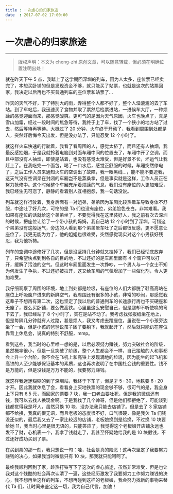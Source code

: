 ```yaml
---
title : 一次虐心的归家旅途 
date  : 2017-07-02 17:00:00
---
```


# 一次虐心的归家旅途
***
> 版权声明：本文为 cheng-zhi 原创文章，可以随意转载，但必须在明确位置注明出处！ 

就在昨天下午 5 点，我踏上了这学期回深圳的列车，因为人太多，座位票已经卖完了，本想买卧铺的但是发现资金不够，就只能买了站票，也就是这次的站票回家，我决定以后再也不买普通列车的座位票和站票了...

昨天的天气不好，下了特别大的雨，弄得整个人都不好了，整个人湿漉漉的去了车站。到了车站后，我迅速买了食物并取了票然后检票进站，一进候车大厅，一种烦躁的感觉迎面而来，那感觉酸爽。更可气的是因为天气原因，火车也晚点了，真是雪山加霜，经过一段时间的焦急等待，我终于上了车，找了一个狭小的地方站了过去，然后等待再等待。大概过了 20 分钟，火车终于开动了，我看到周围到处都是人，突然好后悔今天出发，但是没办法了，只能忍受 12 个小时了。

就这样火车快速的行驶着，我看了看周围的人，感觉太挤了，而且还有人抽烟，我最反感抽烟，于是我就拎着电脑到对面车厢中间的位置去了，车厢中开了空调，而且中部没有人抽烟，即使是站着，也没有感觉太难受，但是好景不长，坏运气让我赶上了。在我吃完一个面包，喝了一口水后，感觉正舒服的时候，车厢突然停电了，之后工作人员来通知火车的空调出了故障，我一眼黑线...，能不能不要逗我，这天气没有空调呆在封闭的车厢岂不是蒸桑拿，但是事实就是这样，工作人员正在努力抢修中。这个时候整个车厢充斥着烦躁的气息，我们没有座位的人更加难受，我已经生无可恋了，静静的看着别人互相抱怨，我一句话没说。


列车就这样行驶着，我身后面有一对姐弟，弟弟因为车厢比较热晕车导致身体不舒服，中途吐了好几次，可怜的是 Ta 们也没有座位，弟弟脸色苍白，非常难看。我如果有座位的话就给这个弟弟坐了，不要觉得我在这里装好人，我之前有次去深圳的时候，把座位让给了一个带小孩的妈妈，我自己站 12 个小时到了深圳。可惜这个弟弟没有这般运气，旁边的人看到那个弟弟晕车吐了之后都很反感，更不愿意让座位了，我更无能为力了，他的姐姐也很难受，突然感觉现实对这个小男孩好残忍，我为他祈祷。

列车的空调中途修好了几次，但是没坚持几分钟就又挂掉了，我们已经彻底放弃了，只希望快点到到各自的目的地，不过还好的是车厢里面有 4 个窗户可以打开，缓解了污浊的空气。但这时车厢里面发生一次挣吵，一个男人与一个女士不知为何发生了争执，不过还好被拉开，这又给车厢的气氛增加了一些催化剂，令人更加难受。


我仔细观察了周围的环境，地上到处都是垃圾，有座位的人们大都脱了鞋高高站在座位上呼吸窗户进来的新鲜空气，我周围还有很多的小孩，非常的吵闹，那感觉我这辈子不想再有第二次，这也坚定了我以后的普通列车的长途旅行再也不买硬座和无座了，要么买卧铺，要么做高铁。心里虽这么安慰自己，但是腿却不听使唤的弯下去了，我已经站了 8 个小时了，实在是站不动了。我考虑找张报纸坐在地上，但是每隔几分钟就有人过路，甚是烦人，我又考虑去蹭座位，虽说在一个小孩旁边坐了一会，但是小孩的爸爸说孩子困了要躺下，我就起开了，然后就只能趴在座位靠背上休息会，说真的特别不舒服，mmp。

看到这些，我当时的心里唯一想的是，以后必须努力赚钱，努力突破社会的阶级，虽然概率很小，但是一旦突破了阶级，整个人生都会不一样，自己接触的人和事都会上升一个台阶，你不会在飞机上和高铁上发现满地的垃圾，因为能坐的起飞机和高铁的人至少能够保证基本的素质，这也再次说明了在中国社会钱的重要性。钱不是万能的，但是没钱是万万不能的，我要努力赚钱。


就这样我迷迷糊糊的到了深圳站，我终于下车了，但是才 5 : 30，地铁要 6 : 20 才开。因此我就休息了会，看看身上买地铁票的现金够不够，很可气的是，我全身上下只有 6.5 元，而回家的票要 7 块，我一口老血要吐死，但是我的微信还有钱，我可以去找人换现金啊。于是我找了几个帅哥，但是他们都拒绝了，可能谈到钱都觉得我是坏人，虽然只换 10 块，没办法我只能去店铺了。但是去了 3 家店铺都不给换，我真的很无语，而且老板的态度很不好，口气很硬，像是我欠 Ta 们钱没还似的，最后我又去了一家比较远的店铺，老板娘换到是给换，不过换 10 块要给她 11，我当时心里是很无语的，只能答应了，我觉得这个老板娘开店铺永远也发不了财，心机表一个，我拿了钱就走了，我甚至怀疑她给我的是 10 块假钱，不过还好成功买到了票。

在买到票的那一刻，我只想说一句：哇，社会是真的险恶！这再次坚定了我要努力赚钱的决心，如果我当时微信只有 10 块，那我就只能呵呵了。


最终我顺利回到了家，趁热打铁写下了这次的虐心旅途，虽然非常难受，但是也让我对这个残酷的社会再次认清了一遍，这些经历激发了我要努力工作努力赚钱的决心，我不想再坐这样的列车，不想再碰到这样的老板娘，我会努力找新的事物来替代 Ta 们，让时间来鉴定这一切，我为自己代言，加油！
